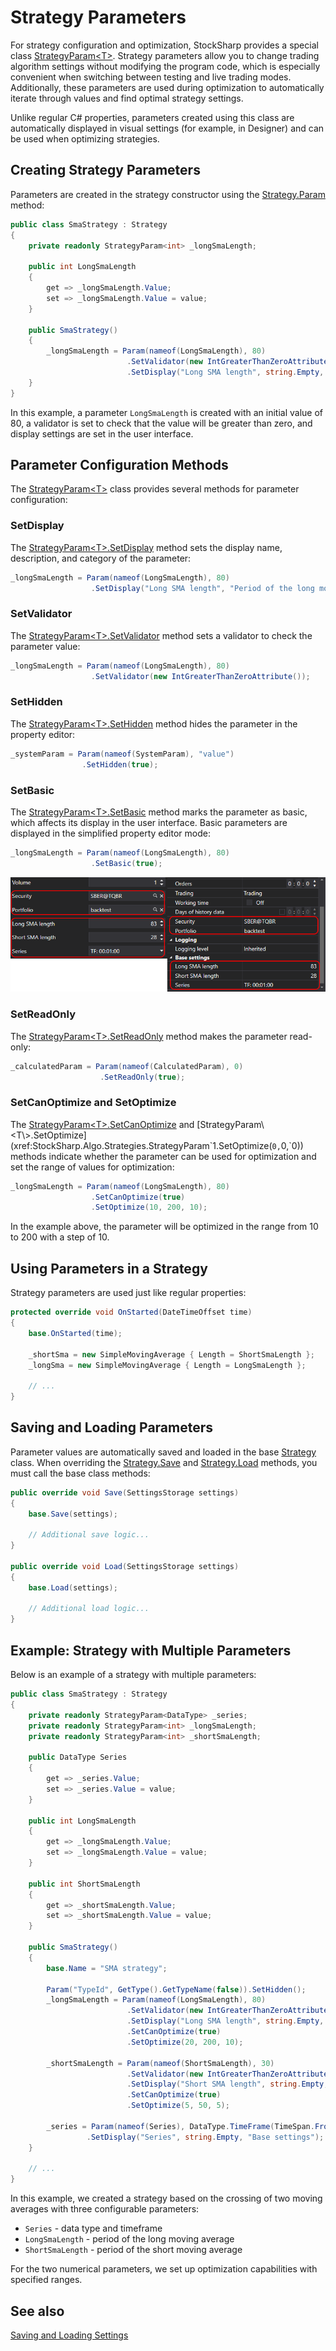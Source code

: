 # Strategy Parameters

For strategy configuration and optimization, StockSharp provides a special class [StrategyParam\<T\>](xref:StockSharp.Algo.Strategies.StrategyParam`1). Strategy parameters allow you to change trading algorithm settings without modifying the program code, which is especially convenient when switching between testing and live trading modes. Additionally, these parameters are used during optimization to automatically iterate through values and find optimal strategy settings.

Unlike regular C# properties, parameters created using this class are automatically displayed in visual settings (for example, in Designer) and can be used when optimizing strategies.

## Creating Strategy Parameters

Parameters are created in the strategy constructor using the [Strategy.Param](xref:StockSharp.Algo.Strategies.Strategy.Param``1(System.String,``0)) method:

```cs
public class SmaStrategy : Strategy
{
    private readonly StrategyParam<int> _longSmaLength;

    public int LongSmaLength
    {
        get => _longSmaLength.Value;
        set => _longSmaLength.Value = value;
    }

    public SmaStrategy()
    {
        _longSmaLength = Param(nameof(LongSmaLength), 80)
                          .SetValidator(new IntGreaterThanZeroAttribute())
                          .SetDisplay("Long SMA length", string.Empty, "Base settings");
    }
}
```

In this example, a parameter `LongSmaLength` is created with an initial value of 80, a validator is set to check that the value will be greater than zero, and display settings are set in the user interface.

## Parameter Configuration Methods

The [StrategyParam\<T\>](xref:StockSharp.Algo.Strategies.StrategyParam`1) class provides several methods for parameter configuration:

### SetDisplay

The [StrategyParam\<T\>.SetDisplay](xref:StockSharp.Algo.Strategies.StrategyParam`1.SetDisplay(System.String,System.String,System.String)) method sets the display name, description, and category of the parameter:

```cs
_longSmaLength = Param(nameof(LongSmaLength), 80)
                  .SetDisplay("Long SMA length", "Period of the long moving average", "Basic settings");
```

### SetValidator

The [StrategyParam\<T\>.SetValidator](xref:Ecng.ComponentModel.Extensions.SetValidator``1(``0,System.ComponentModel.DataAnnotations.ValidationAttribute)) method sets a validator to check the parameter value:

```cs
_longSmaLength = Param(nameof(LongSmaLength), 80)
                  .SetValidator(new IntGreaterThanZeroAttribute());
```

### SetHidden

The [StrategyParam\<T\>.SetHidden](xref:StockSharp.Algo.Strategies.StrategyParam`1.SetHidden(System.Boolean)) method hides the parameter in the property editor:

```cs
_systemParam = Param(nameof(SystemParam), "value")
                .SetHidden(true);
```

### SetBasic

The [StrategyParam\<T\>.SetBasic](xref:StockSharp.Algo.Strategies.StrategyParam`1.SetBasic(System.Boolean)) method marks the parameter as basic, which affects its display in the user interface. Basic parameters are displayed in the simplified property editor mode:

```cs
_longSmaLength = Param(nameof(LongSmaLength), 80)
                  .SetBasic(true);
```

![strategy parameters basic advanced](../../../images/strategy_parameters_basic_advanced.png)

### SetReadOnly

The [StrategyParam\<T\>.SetReadOnly](xref:StockSharp.Algo.Strategies.StrategyParam`1.SetReadOnly(System.Boolean)) method makes the parameter read-only:

```cs
_calculatedParam = Param(nameof(CalculatedParam), 0)
                    .SetReadOnly(true);
```

### SetCanOptimize and SetOptimize

The [StrategyParam\<T\>.SetCanOptimize](xref:StockSharp.Algo.Strategies.StrategyParam`1.SetCanOptimize(System.Boolean)) and [StrategyParam\<T\>.SetOptimize](xref:StockSharp.Algo.Strategies.StrategyParam`1.SetOptimize(`0,`0,`0)) methods indicate whether the parameter can be used for optimization and set the range of values for optimization:

```cs
_longSmaLength = Param(nameof(LongSmaLength), 80)
                  .SetCanOptimize(true)
                  .SetOptimize(10, 200, 10);
```

In the example above, the parameter will be optimized in the range from 10 to 200 with a step of 10.

## Using Parameters in a Strategy

Strategy parameters are used just like regular properties:

```cs
protected override void OnStarted(DateTimeOffset time)
{
    base.OnStarted(time);

    _shortSma = new SimpleMovingAverage { Length = ShortSmaLength };
    _longSma = new SimpleMovingAverage { Length = LongSmaLength };
    
    // ...
}
```

## Saving and Loading Parameters

Parameter values are automatically saved and loaded in the base [Strategy](xref:StockSharp.Algo.Strategies.Strategy) class. When overriding the [Strategy.Save](xref:StockSharp.Algo.Strategies.Strategy.Save(Ecng.Serialization.SettingsStorage)) and [Strategy.Load](xref:StockSharp.Algo.Strategies.Strategy.Load(Ecng.Serialization.SettingsStorage)) methods, you must call the base class methods:

```cs
public override void Save(SettingsStorage settings)
{
    base.Save(settings);
    
    // Additional save logic...
}

public override void Load(SettingsStorage settings)
{
    base.Load(settings);
    
    // Additional load logic...
}
```

## Example: Strategy with Multiple Parameters

Below is an example of a strategy with multiple parameters:

```cs
public class SmaStrategy : Strategy
{
    private readonly StrategyParam<DataType> _series;
    private readonly StrategyParam<int> _longSmaLength;
    private readonly StrategyParam<int> _shortSmaLength;

    public DataType Series
    {
        get => _series.Value;
        set => _series.Value = value;
    }

    public int LongSmaLength
    {
        get => _longSmaLength.Value;
        set => _longSmaLength.Value = value;
    }

    public int ShortSmaLength
    {
        get => _shortSmaLength.Value;
        set => _shortSmaLength.Value = value;
    }

    public SmaStrategy()
    {
        base.Name = "SMA strategy";

        Param("TypeId", GetType().GetTypeName(false)).SetHidden();
        _longSmaLength = Param(nameof(LongSmaLength), 80)
                          .SetValidator(new IntGreaterThanZeroAttribute())
                          .SetDisplay("Long SMA length", string.Empty, "Base settings")
                          .SetCanOptimize(true)
                          .SetOptimize(20, 200, 10);
        
        _shortSmaLength = Param(nameof(ShortSmaLength), 30)
                          .SetValidator(new IntGreaterThanZeroAttribute())
                          .SetDisplay("Short SMA length", string.Empty, "Base settings")
                          .SetCanOptimize(true)
                          .SetOptimize(5, 50, 5);
        
        _series = Param(nameof(Series), DataType.TimeFrame(TimeSpan.FromMinutes(15)))
                 .SetDisplay("Series", string.Empty, "Base settings");
    }

    // ...
}
```

In this example, we created a strategy based on the crossing of two moving averages with three configurable parameters:
- `Series` - data type and timeframe
- `LongSmaLength` - period of the long moving average
- `ShortSmaLength` - period of the short moving average

For the two numerical parameters, we set up optimization capabilities with specified ranges.

## See also

[Saving and Loading Settings](settings_saving_and_loading.md)

